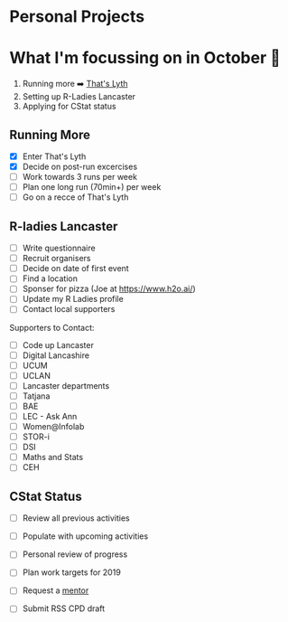 Personal Projects
==============

# What I'm focussing on in October  :jack_o_lantern:
1. Running more :arrow_right: [That's Lyth](https://www.ldwa.org.uk/Lakeland/W/3257/thats-lyth.html)
2. Setting up R-Ladies Lancaster
3. Applying for CStat status

## Running More
- [x] Enter That's Lyth
- [x] Decide on post-run excercises
- [ ] Work towards 3 runs per week
- [ ] Plan one long run (70min+) per week
- [ ] Go on a recce of That's Lyth

## R-ladies Lancaster
- [ ] Write questionnaire
- [ ] Recruit organisers
- [ ] Decide on date of first event
- [ ] Find a location
- [ ] Sponser for pizza (Joe at https://www.h2o.ai/)
- [ ] Update my R Ladies profile
- [ ] Contact local supporters

Supporters to Contact:
- [ ] Code up Lancaster
- [ ] Digital Lancashire
- [ ] UCUM
- [ ] UCLAN
- [ ] Lancaster departments
- [ ] Tatjana
- [ ] BAE
- [ ] LEC - Ask Ann
- [ ] Women@Infolab
- [ ] STOR-i
- [ ] DSI
- [ ] Maths and Stats
- [ ] CEH

## CStat Status
- [ ] Review all previous activities
- [ ] Populate with upcoming activities
- [ ] Personal review of progress
- [ ] Plan work targets for 2019
- [ ] Request a [mentor](http://www.rss.org.uk/RSS/pro_dev/pro_awards/gradstat/Mentoring_scheme/RSS/pro_dev/pro_awards/Graduate_statistician/Mentoring_scheme_for_Graduate_Statisticians/Mentoring_scheme_for_Graduate_Statisticians.aspx?hkey=04932061-8407-4068-9623-6bb699e6a2d9)
- [ ] Submit RSS CPD draft

